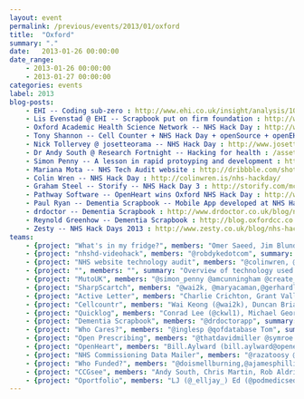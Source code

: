 ```yaml
---
layout: event
permalink: /previous/events/2013/01/oxford
title:  "Oxford"
summary: "."
date:   2013-01-26 00:00:00
date_range:
    - 2013-01-26 00:00:00
    - 2013-01-27 00:00:00
categories: events
label: 2013
blog-posts:
    - EHI -- Coding sub-zero : http://www.ehi.co.uk/insight/analysis/1024/coding-sub-zero
    - Lis Evenstad @ EHI -- Scrapbook put on firm foundation : http://www.ehi.co.uk/news/EHI/8425/scrapbook-put-on-firm-foundation
    - Oxford Academic Health Science Network -- NHS Hack Day : http://www.oxfordahsn.org/news-and-events/news/nhs-hack-day
    - Tony Shannon -- Cell Counter + NHS Hack Day + openSource + openEHR : http://frectal.com/2012/09/30/cell-counter-nhshackday-opensourceopenehr/
    - Nick Tollervey @ josetteorama -- NHS Hack Day : http://www.josetteorama.com/nhshackday
    - Dr Andy South @ Research Fortnight -- Hacking for health : /assets/docs/Andy-South-Oxford-article.pdf
    - Simon Penny -- A lesson in rapid protoyping and development : http://simonpenny.wordpress.com/2013/01/29/a-lesson-in-rapid-prototyping-development/
    - Mariana Mota -- NHS Tech Audit website : http://dribbble.com/shots/914231-NHS-Tech-Audit-website-NHS-Hack-Day-Oxford
    - Colin Wren -- NHS Hack Day : http://colinwren.is/nhs-hackday/
    - Graham Steel -- Storify -- NHS Hack Day 3 : http://storify.com/mcdawg/nhs-hack-day-3
    - Pathway Software -- OpenHeart wins Oxford NHS Hack Day : http://www.pathwaysoftware.com/blog/openheart-wins-oxford-nhs-hack-day
    - Paul Ryan -- Dementia Scrapbook -- Mobile App developed at NHS Hack Day : http://www.stepupsoftware.co.uk/mobile-app-developed-at-nhs-hack-day/
    - drdoctor -- Dementia Scrapbook : http://www.drdoctor.co.uk/blog/nhs-hack-day-2013-dementia-scrapbook
    - Reynold Greenhow -- Dementia Scrapbook : http://blog.oxfordcc.co.uk/nhs-hack-day-dementia-scrapbook
    - Zesty -- NHS Hack Days 2013 : http://www.zesty.co.uk/blog/nhs-hack-days-2013-geeks-who-love-the-nhs
teams:
    - {project: "What's in my fridge?", members: "Omer Saeed, Jim Blundell (@jeblundell), Ayesha Garrett (@londonlime), Nick Smith (@nimasmi)", summary: "Database driven webapp for keeping an inventory of chemicals, reagents, antibodies etc in lab fridges. Allows browsing and searching of other labs' fridges, so that an expensive, but little-used chemical can be shared or sourced nearby.", url: "http://jeblundell.org/whatsinmyfridge/, https://github.com/nimasmi/whatsinmyfridge"}
    - {project: "nhshd-videohack", members: "@robdykedotcom", summary: "Video consultations for assisted living", url: "http://bit.ly/X2KWOM, https://github.com/robdyke/nhshd-videohack"}
    - {project: "NHS website technology audit", members: "@colinwren, @rjmunro, @marianamota, @hjonesdesign", summary: "", url: ""}
    - {project: "", members: "", summary: "Overview of technology used by NHS websites", url: "http://rjmunro.github.com/accessibility-scraper/"}
    - {project: "MutoUK", members: "@simon_penny @amcunningham @create_together @cdalgety", summary: "Muto is a new way for health activists to find each other and connect using their existing social network platforms", url: "http://mutouk.org"}
    - {project: "SharpScartch", members: "@wai2k, @maryacaman,@gerhardlazu, @szywon", summary: "Collaborative platform for helping healthcare professionals perform safer and more effective clinical procedures whilst maximising patient experience.", url: "www.sharpscratch.org, http://qualitysafety.bmj.com/content/18/1/63.abstract#sharpscratch"}
    - {project: "Active Letter", members: "Charlie Crichton, Grant Vallance, Andrew Tsui, Jonathan Kay, Anna (GP advisor)", summary: "A system for improving continuity of care when patients are discharged to GP care. ", url: "http://cg2.cs.ox.ac.uk:8080/exist/apps/activeletter/"}
    - {project: "Cellcountr", members: "Wai Keong (@wai2k), Duncan Brian (@haematologic), Oliver Madge, Craig Loftus, Martin Green, James Clemence (@jvc26) ", summary: "A web-based platform for aiding interpretation of bone marrow aspirate quickly and accurately", url: "http://www.cellcountr.com"}
    - {project: "Quicklog", members: "Conrad Lee (@ckwl1), Michael George, Roy Lines (@roylinesuk), James Bloomer (@bigdumbobject), Kieran Gutteridge (@kgutteridge), Andrew Vizor", summary: "Rapid procedures log application", url: "http://quicklog.herokuapp.com/"}
    - {project: "Dementia Scrapbook", members: "@drdoctorapp", summary: "An app that connects people with dementia to their memories, friends and family", url: "https://docs.google.com/document/d/1f7fKiDWEXedUdbWy-aP0Ve4cf9AwxTe0Ea6qckRmX5Q/edit?pli=1"}
    - {project: "Who Cares?", members: "@inglesp @qofdatabase Tom", summary: "Identify GP, community and social services that service a particular address.", url: "http://inglesp.github.com/nhshackday/"}
    - {project: "Open Prescribing", members: "@thatdavidmiller @symroe @bmcjamin @simon_films", summary: "Open prescribing data API & HFC Inhaler visualisations", url: "prescriptions.openhealthcare.org.uk"}
    - {project: "OpenHeart", members: "Bill.Aylward (bill.aylward@openeyes.org.uk), Mark Wadham (@m4rkw), Philip Brook, Charlie Butcher, Jamie Neil, Tim Knowles (@knowlesarian) ", summary: "Use of the OpenEyes framework to create a cardiology EPR", url: "openheart.openeyes.org.uk"}
    - {project: "NHS Commissioning Data Mailer", members: "@razatoosy @JackUkleja", summary: "Splices Commissioning Data based on Practice Code and Emails via NHS.net to respective surgeries", url: "https://github.com/jtu100/NhsCommissioningMailer"}
    - {project: "Who Funded?", members: "@doismellburning,@ajamesphillips, @je4d", summary: "Who's funded your doctor's trials?", url: "http://whofunded.nhshd.moorhensolutions.co.uk/"}
    - {project: "CCGsee", members: "Andy South, Chris Martin, Rob Aldridge, Barry Rowlingson", summary: "Online viewer for Clinical Commissioning Group (CCG) boundaries and data.", url: "http://glimmer.rstudio.com/southandy/nhsAdminAreasGUI4"}
    - {project: "Oportfolio", members: "LJ (@_elljay_) Ed (@podmedicsed) Nick (@ntoll) George (@ghickman) Les (@ldrewery) Jeremy (@iHiD) Robin (@nottrobin) Eleanor (@_elsouth) Bernard (@ho_bernie) Helga (@sharkli)", summary: "Oportfolio: like eportfolio but doesn't suck", url: "http://oportfol.io/"}
---
```

